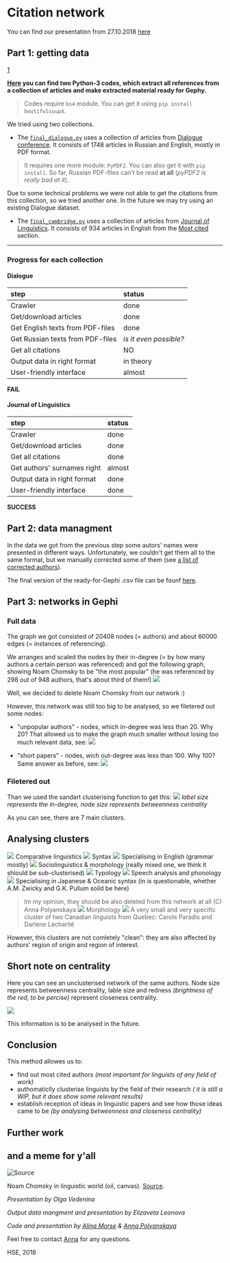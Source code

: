 # Citation network

You can find our presentation from 27.10.2018 [here](https://drive.google.com/file/d/1leR89wB3OM3DSVMla8p6JeDPkKp1My1Z/view?usp=sharing)

## Part 1: getting data

[1](/images/zlevels_by_between_labelsize_by_indegree.png)

**[Here](/codes) you can find two Python-3 codes, which extract all references from a collection of articles and make extracted material ready for Gephy.**

> Codes require `bs4` module.
> You can get it using `pip install beutifulsoup4`.

We tried using two collections.

* The [`final_dialogue.py`](/codes/final_dialogue.py)
uses a collection of articles from [Dialogue conference](http://www.dialog-21.ru/).
It consists of 1748 articles in Russian and English, mostly in PDF format.

> It requires one more module: `PyPDF2`. You can also get it with `pip install`.
> So far, Russian PDF-files can't be read **at all** (*pyPDF2 is really bad at it*).

Due to some technical problems we were not able to get the citations from this collection, so we tried another one. In the future we may try using an existing Dialogue dataset.

* The [`final_cambridge.py`](/codes/final_cambridge.py)
uses a collection of articles from [Journal of Linguistics](https://www.cambridge.org/core/journals/journal-of-linguistics).
It consists of 934 articles in English from the [Most cited](https://www.cambridge.org/core/journals/journal-of-linguistics/most-cited) section.

***

### Progress for each collection

#### Dialogue

step|status
:---|:---
Crawler| done
Get/download articles| done
Get English texts from PDF-files| done
Get Russian texts from PDF-files| *is it even possible?*
Get all citations| NO
Output data in right format|in theory
User-friendly interface| almost

**FAIL**

#### Journal of Linguistics

step|status
:---|:---
Crawler| done
Get/download articles| done
Get all citations| done
Get authors' surnames right|almost
Output data in right format| done
User-friendly interface| done

**SUCCESS**

## Part 2: data managment

In the data we got from the previous step some autors' names were presented in different ways. Unfortunately, we couldn't get them all to  the same format, but we manually corrected some of them (see [a list of corrected authors](/output/list.txt)).

The final version of the ready-for-Gephi .csv file can be founf [here](/output/output_data_cambr_final.csv).

## Part 3: networks in Gephi

### Full data

The graph we got consisted of 20408 nodes (= authors) and about 60000 edges (= instances of referencing). 

We arranges and scaled the nodes by their in-degree (= by how many authors a certain person was referenced) and got the following graph, showing Noam Chomsky to be "the most popular" (he was referenced by 298 out of 948 authors, that's about third of them!)
![](/images/chomsky.png)

Well, we decided to delete Noam Chomsky from our network :)

However, this network was still too big to be analysed, so we filetered out some nodes:

+ "unpopular authors" - nodes, which in-degree was less than 20. Why 20? That allowed us to make the graph much smaller without losing too much relevant data, see:
![](/images/in-degree.png)

+ "short papers" - nodes, wich out-degree was less than 100. Why 100? Same answer as before, see:
![](/images/out-degree.png)

### Filetered out

Than we used the sandart clusterising function to get this:
![](/images/clusters.png)
*label size represents the in-degree, node size represents betweenness centrality*

As you can see, there are 7 main clusters.

## Analysing clusters

![](/colors/blue.png) Comparative linguistics
![](/colors/cyan.png) Syntax
![](/colors/light-green.png) Specialising in English (grammar mostly)
![](/colors/orange.png) Sociolinguistics & morphology (really mixed one, we think it shlould be sub-clusterised)
![](/colors/magenta.png) Typology
![](/colors/pink.png) Speech analysis and phonology
![](/colors/red.png) Specialising in Japanese & Oceanic syntax (in is questionable, whether A.M. Zwicky and G.K. Pullum soild be here)
> Im my opinion, they should be also deleted from this network at all (C) Anna Polyanskaya
![](/colors/dark-green.png) Morphology
![](/colors/grey.png) A very small and very specific cluster of two Canadian linguists from Quebec: Carole Paradis and Darlene Lacharité

However, this clusters are not comletely "clean": they are also affected by authors' region of origin and region of interest.

## Short note on centrality

Here you can see an unclusterised network of the same authors. Node size represents betweenness centrality, lable size and redness *(brightness of the red, to be percise)* represent closeness centrality. 

![](/images/centrality.png)

This information is to be analysed in the future.

## Conclusion

This method allowes us to:
+ find out most cited authors *(most important for linguists of any field of work)*
+ authomaticlly clusterise linguists by the field of their research *( it is still a WIP, but it does show some relevant results)*
+ establish reception of ideas in linguistic papers and see how those ideas came to be *(by analysing betweenness and closeness centrality)*

## Further work

## and a meme for y'all
![Source]

Noam Chomsky in linguistic world (oil, canvas). [Source].


[Source]: https://memepedia.ru/wp-content/uploads/2018/02/%D0%BC%D0%B0%D1%80%D0%B8%D0%BE%D0%BD%D0%B5%D1%82%D0%BA%D0%B8.jpg



*Presentation by Olga Vedenina*

*Output data mangment and presentation by Elizaveta Leonova*

*Code and presentation by [Alina Morse](http://vk.com/crtcldstnc) & [Anna Polyanskaya](http://vk.com/aglade)*

Feel free to contact [Anna](off.polyanskaya.a@gmail.com) for any questions.

HSE, 2018
